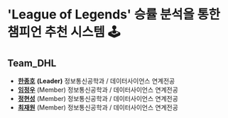 # 'League of Legends' 승률 분석을 통한 챔피언 추천 시스템 🕹

## Team_DHL

>
* __[한종호](https://github.com/hanjongho)__ __(Leader)__ 정보통신공학과 / 데이터사이언스 연계전공
* __[임정우](https://github.com/imjeongwoo)__ (Member) 정보통신공학과 / 데이터사이언스 연계전공
* __[정현성](https://github.com/gringreem)__  (Member) 정보통신공학과 / 데이터사이언스 연계전공
* __[최재원](https://github.com/chlwodnjs)__  (Member) 정보통신공학과 / 데이터사이언스 연계전공

